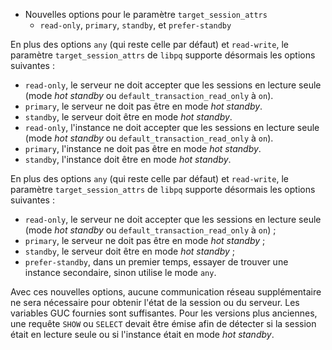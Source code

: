 <!--
Les commits sur ce sujet sont :

* https://commitfest.postgresql.org/32/1677/
* https://git.postgresql.org/gitweb/?p=postgresql.git;a=commit;h=ee28cacf619f4d9c23af5a80e1171a5adae97381

Discussion

* https://gitlab.dalibo.info/formation/workshops/-/issues/114

-->

<div class="slide-content">

* Nouvelles options pour le paramètre `target_session_attrs`
  * `read-only`, `primary`, `standby`, et `prefer-standby`

</div>

<div class="notes">

En plus des options `any` (qui reste celle par défaut) et `read-write`, le 
paramètre `target_session_attrs` de `libpq` supporte désormais les options 
suivantes :

* `read-only`, le serveur ne doit accepter que les sessions en lecture seule
   (mode _hot standby_ ou `default_transaction_read_only` à `on`).
* `primary`, le serveur ne doit pas être en mode _hot standby_.
* `standby`, le serveur doit être en mode _hot standby_.
* `read-only`, l'instance ne doit accepter que les sessions en lecture seule
   (mode _hot standby_ ou `default_transaction_read_only` à `on`).
* `primary`, l'instance ne doit pas être en mode _hot standby_.
* `standby`, l'instance doit être en mode _hot standby_.

En plus des options `any` (qui reste celle par défaut) et `read-write`, le
paramètre `target_session_attrs` de `libpq` supporte désormais les options
suivantes :

* `read-only`, le serveur ne doit accepter que les sessions en lecture seule
  (mode _hot standby_ ou `default_transaction_read_only` à `on`) ;
* `primary`, le serveur ne doit pas être en mode _hot standby_ ;
* `standby`, le serveur doit être en mode _hot standby_ ;
* `prefer-standby`, dans un premier temps, essayer de trouver une instance
  secondaire, sinon utilise le mode `any`.

Avec ces nouvelles options, aucune communication réseau supplémentaire ne sera
nécessaire pour obtenir l'état de la session ou du serveur. Les variables GUC
fournies sont suffisantes. Pour les versions plus anciennes, une requête `SHOW`
ou `SELECT` devait être émise afin de détecter si la session était en lecture
seule ou si l'instance était en mode _hot standby_.

</div>